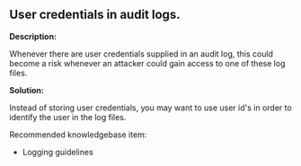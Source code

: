 
User credentials in audit logs.
-------

**Description:**

Whenever there are user credentials supplied in an audit log, 
this could become a risk whenever an attacker could gain access to one of these log files.


**Solution:**

Instead of storing user credentials, you may want to use user id's in order to 
identify the user in the log files.

Recommended knowledgebase item:
- Logging guidelines
